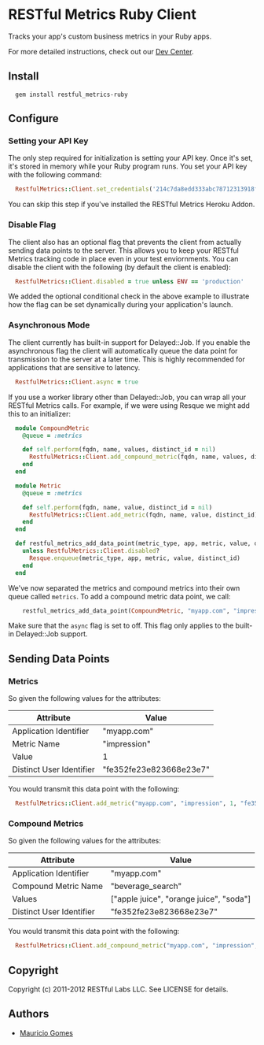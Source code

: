 # RESTful Metrics Ruby Client

Tracks your app's custom business metrics in your Ruby apps.

For more detailed instructions, check out our [Dev Center](http://devcenter.restful-labs.com/metrics/ruby_initialize).

## Install

```
  gem install restful_metrics-ruby
```

## Configure

### Setting your API Key

The only step required for initialization is setting your API key. Once it's set, it's stored in memory while your Ruby program runs. You set your API key with the following command:

``` ruby
  RestfulMetrics::Client.set_credentials('214c7da8edd333abc78712313918ffe5')
```

You can skip this step if you've installed the RESTful Metrics Heroku Addon.

### Disable Flag

The client also has an optional flag that prevents the client from actually sending data points to the server. This allows you to keep your RESTful Metrics tracking code in place even in your test enviornments. You can disable the client with the following (by default the client is enabled):

``` ruby
  RestfulMetrics::Client.disabled = true unless ENV == 'production'
```

We added the optional conditional check in the above example to illustrate how the flag can be set dynamically during your application's launch.

### Asynchronous Mode

The client currently has built-in support for Delayed::Job. If you enable the asynchronous flag the client will automatically queue the data point for transmission to the server at a later time. This is highly recommended for applications that are sensitive to latency.

``` ruby
  RestfulMetrics::Client.async = true
```

If you use a worker library other than Delayed::Job, you can wrap all your RESTful Metrics calls. For example, if we were using Resque we might add this to an initializer:

``` ruby
  module CompoundMetric
    @queue = :metrics

    def self.perform(fqdn, name, values, distinct_id = nil)
      RestfulMetrics::Client.add_compound_metric(fqdn, name, values, distinct_id)
    end
  end

  module Metric
    @queue = :metrics

    def self.perform(fqdn, name, value, distinct_id = nil)
      RestfulMetrics::Client.add_metric(fqdn, name, value, distinct_id)
    end
  end

  def restful_metrics_add_data_point(metric_type, app, metric, value, distinct_id=nil)
    unless RestfulMetrics::Client.disabled?
      Resque.enqueue(metric_type, app, metric, value, distinct_id)
    end
  end
```

We've now separated the metrics and compound metrics into their own queue called `metrics`. To add a compound metric data point, we call:

``` ruby
    restful_metrics_add_data_point(CompoundMetric, "myapp.com", "impression", ["apple juice", "orange juice", "soda"], "fe352fe23e823668e23e7")
```

Make sure that the `async` flag is set to off. This flag only applies to the built-in Delayed::Job support.

## Sending Data Points

### Metrics

So given the following values for the attributes:

Attribute                 | Value
-------------             | -------------
Application Identifier    | "myapp.com"
Metric Name               | "impression"
Value                     | 1
Distinct User Identifier  | "fe352fe23e823668e23e7"

You would transmit this data point with the following:

``` ruby
  RestfulMetrics::Client.add_metric("myapp.com", "impression", 1, "fe352fe23e823668e23e7")
```

### Compound Metrics

So given the following values for the attributes:

Attribute                 | Value
-------------             | -------------
Application Identifier    | "myapp.com"
Compound Metric Name      | "beverage_search"
Values                    | ["apple juice", "orange juice", "soda"]
Distinct User Identifier  | "fe352fe23e823668e23e7"

You would transmit this data point with the following:

``` ruby
  RestfulMetrics::Client.add_compound_metric("myapp.com", "impression", ["apple juice", "orange juice", "soda"], "fe352fe23e823668e23e7")
```

## Copyright

Copyright (c) 2011-2012 RESTful Labs LLC. See LICENSE for details.

## Authors

* [Mauricio Gomes](http://github.com/mgomes)
